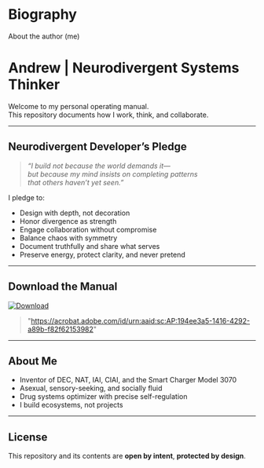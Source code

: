 # Biography
About the author (me)

# Andrew | Neurodivergent Systems Thinker

Welcome to my personal operating manual.  
This repository documents how I work, think, and collaborate.

---

## Neurodivergent Developer’s Pledge

> *“I build not because the world demands it—  
but because my mind insists on completing patterns  
that others haven’t yet seen.”*

I pledge to:
- Design with depth, not decoration  
- Honor divergence as strength  
- Engage collaboration without compromise  
- Balance chaos with symmetry  
- Document truthfully and share what serves  
- Preserve energy, protect clarity, and never pretend

---

## Download the Manual  
[![Download](https://img.shields.io/badge/Download-Neurooperating_Manual-blue?style=for-the-badge)](https://your-link-here.com/Andrew_Neurooperating_Manual_With_Pledge.pdf)

> "https://acrobat.adobe.com/id/urn:aaid:sc:AP:194ee3a5-1416-4292-a89b-f82f62153982"

---

## About Me
- Inventor of DEC, NAT, IAI, CIAI, and the Smart Charger Model 3070  
- Asexual, sensory-seeking, and socially fluid  
- Drug systems optimizer with precise self-regulation  
- I build ecosystems, not projects

---

## License
This repository and its contents are **open by intent**, **protected by design**.
